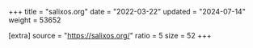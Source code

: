 +++
title = "salixos.org"
date = "2022-03-22"
updated = "2024-07-14"
weight = 53652

[extra]
source = "https://salixos.org/"
ratio = 5
size = 52
+++
